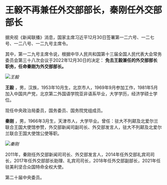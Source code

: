 # 王毅不再兼任外交部部长，秦刚任外交部部长

据央视《新闻联播》消息，国家主席习近平12月30日签署第一二六号、一二七号、一二八号、一二九号主席令。

其中，第一二九号主席令说，根据中华人民共和国第十三届全国人民代表大会常务委员会第三十八次会议于2022年12月30日的决定：
**免去王毅兼任的外交部部长职务，任命秦刚为外交部部长。**

![](https://inews.gtimg.com/newsapp_bt/0/15372362654/1000)_王毅_

**王毅**
，男，汉族，1953年10月生，北京市人，1969年9月参加工作，1981年5月加入中国共产党，北京第二外国语学院亚非语系毕业，大学学历，经济学硕士学位。

现任中央政治局委员，国务委员、国务院党组成员。

**秦刚**
，男，1966年3月生，天津市人，大学毕业。曾任：驻大不列颠及北爱尔兰联合王国大使馆参赞，外交部新闻司副司长、外交部发言人，驻大不列颠及北爱尔兰联合王国大使馆公使等职。

![](https://inews.gtimg.com/newsapp_bt/0/15585326405/1000)_秦刚_

2011年，秦刚任外交部新闻司司长、外交部发言人，2014年任外交部礼宾司司长，2017年任外交部部长助理、礼宾司司长，2018年任外交部副部长，2021年任驻美利坚合众国特命全权大使。

第二十届中央委员。


